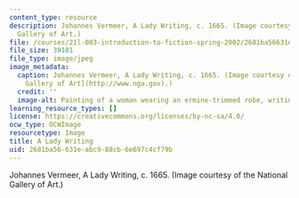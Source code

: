 ```yaml
---
content_type: resource
description: Johannes Vermeer, A Lady Writing, c. 1665. (Image courtesy of the National
  Gallery of Art.)
file: /courses/21l-003-introduction-to-fiction-spring-2002/2681ba56631eabc988cb6e697c4cf79b_21l-003s02.jpg
file_size: 39101
file_type: image/jpeg
image_metadata:
  caption: Johannes Vermeer, A Lady Writing, c. 1665. (Image courtesy of the [National
    Gallery of Art](http://www.nga.gov).)
  credit: ''
  image-alt: Painting of a woman wearing an ermine-trimmed robe, writing at a desk.
learning_resource_types: []
license: https://creativecommons.org/licenses/by-nc-sa/4.0/
ocw_type: OCWImage
resourcetype: Image
title: A Lady Writing
uid: 2681ba56-631e-abc9-88cb-6e697c4cf79b
---
```

Johannes Vermeer, A Lady Writing, c. 1665. (Image courtesy of the National Gallery of Art.)